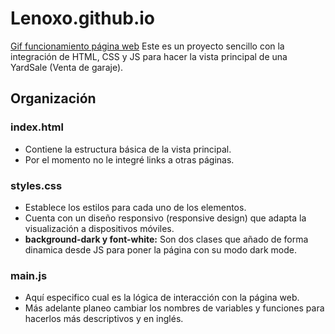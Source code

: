 # Lenoxo.github.io
[Gif funcionamiento página web]()
Este es un proyecto sencillo con la integración de HTML, CSS y JS para hacer la vista principal de una YardSale (Venta de garaje).
## Organización
### index.html
- Contiene la estructura básica de la vista principal.
- Por el momento no le integré links a otras páginas.
### styles.css
- Establece los estilos para cada uno de los elementos.
- Cuenta con un diseño responsivo (responsive design) que adapta la visualización a dispositivos móviles.
- **background-dark y font-white:** Son dos clases que añado de forma dinamica desde JS para poner la página con su modo dark mode.
### main.js
- Aquí especifico cual es la lógica de interacción con la página web.
- Más adelante planeo cambiar los nombres de variables y funciones para hacerlos más descriptivos y en inglés.
